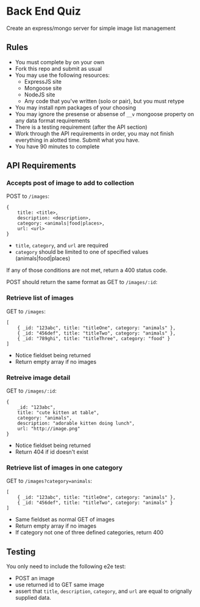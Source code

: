 # Back End Quiz

Create an express/mongo server for simple image list management

## Rules

* You must complete by on your own
* Fork this repo and submit as usual
* You may use the following resources:
    * ExpressJS site
    * Mongoose site
    * NodeJS site
    * Any code that you've written (solo or pair), but you must retype
* You may install npm packages of your choosing
* You may ignore the presense or absense of `__v` mongoose property on 
any data format requirements
* There is a testing requirement (after the API section)
* Work through the API requirements in order, you may not finish everything
in alotted time. Submit what you have. 
* You have 90 minutes to complete

## API Requirements

### Accepts post of image to add to collection

POST to `/images`:

```
{
    title: <title>,
    description: <description>,
    category: <animals|food|places>,
    url: <url> 
}
```

* `title`, `category`, and `url` are required
* `category` should be limited to one of specified values (animals|food|places)

If any of those conditions are not met, return a 400 status code.

POST should return the same format as GET to `/images/:id`:

### Retrieve list of images

GET to `/images`:

```
[
    { _id: "123abc", title: "titleOne", category: "animals" },
    { _id: "456def", title: "titleTwo", category: "animals" },
    { _id: "789ghi", title: "titleThree", category: "food" }
]
```

* Notice fieldset being returned
* Return empty array if no images

### Retreive image detail

GET to `/images/:id`:

```
{ 
    _id: "123abc", 
    title: "cute kitten at table", 
    category: "animals",
    description: "adorable kitten doing lunch",
    url: "http://image.png" 
}
```

* Notice fieldset being returned
* Return 404 if id doesn't exist

### Retrieve list of images in one category

GET to `/images?category=animals`:

```
[
    { _id: "123abc", title: "titleOne", category: "animals" },
    { _id: "456def", title: "titleTwo", category: "animals" }
]
```

* Same fieldset as normal GET of images
* Return empty array if no images
* If category not one of three defined categories, return 400

## Testing

You only need to include the following e2e test:

* POST an image
* use returned id to GET same image
* assert that `title`, `description`, `category`, and `url` are equal
to orignally supplied data.
